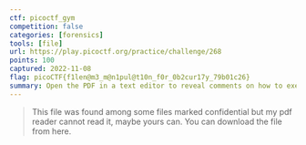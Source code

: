 ```yaml
---
ctf: picoctf_gym
competition: false
categories: [forensics]
tools: [file]
url: https://play.picoctf.org/practice/challenge/268
points: 100
captured: 2022-11-08
flag: picoCTF{f1len@m3_m@n1pul@t10n_f0r_0b2cur17y_79b01c26}
summary: Open the PDF in a text editor to reveal comments on how to execute it. Once executed, we're given a flag file that must be repeatedly decompressed through different compression tools. Using `file` each time reveals which tool to use.
---
```


> This file was found among some files marked confidential but my pdf reader cannot read it, maybe yours can. You can download the file from here.